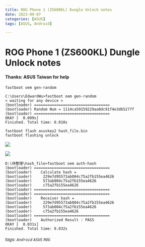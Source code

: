 ```yaml
---
title: ROG Phone 1 (ZS600KL) Dungle Unlock notes
date: 2023-09-07
categories: [ASUS]
tags: [ASUS, Android]

---
```


# ROG Phone 1 (ZS600KL) Dungle Unlock notes

#### Thanks: ASUS Taiwan for help

`fastboot oem gen-random`

```
C:\Users\EdwardWu>fastboot oem gen-random
< waiting for any device >
(bootloader) ==================================
(bootloader) Random Num = 1114ca59159229aa0dc91f4e3d65277f
(bootloader) ==================================
OKAY [  0.009s]
Finished. Total time: 0.010s
```

```
fastboot flash asuskey2 hash_file.bin
fastboot flashing unlock
```

![](https://i.imgur.com/3ZRcjvA.png)

![](https://i.imgur.com/cEyRFIW.png)


```
D:\待整理\hash_file>fastboot oem auth-hash
(bootloader) ==================================
(bootloader)    Calculate hash =
(bootloader)     229e7d95573ab004c75a2fb155ea4626
(bootloader)     573ab004c75a2fb155ea4626
(bootloader)     c75a2fb155ea4626
(bootloader) ==================================
(bootloader) ==================================
(bootloader)    Receiver hash =
(bootloader)     229e7d95573ab004c75a2fb155ea4626
(bootloader)     573ab004c75a2fb155ea4626
(bootloader)     c75a2fb155ea4626
(bootloader) ==================================
(bootloader)    Authorized Result : PASS
OKAY [  0.031s]
Finished. Total time: 0.032s
```


###### tags: `Android` `ASUS` `ROG`